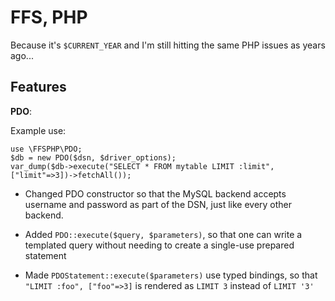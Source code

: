 FFS, PHP
========
Because it's `$CURRENT_YEAR` and I'm still hitting the same PHP issues
as years ago...


Features
--------

**PDO**:

Example use:
```
use \FFSPHP\PDO;
$db = new PDO($dsn, $driver_options);
var_dump($db->execute("SELECT * FROM mytable LIMIT :limit", ["limit"=>3])->fetchAll());
```

- Changed PDO constructor so that the MySQL backend accepts username and
  password as part of the DSN, just like every other backend.

- Added `PDO::execute($query, $parameters)`, so that one can write a
  templated query without needing to create a single-use prepared statement

- Made `PDOStatement::execute($parameters)` use typed bindings, so that
  `"LIMIT :foo", ["foo"=>3]` is rendered as `LIMIT 3` instead of `LIMIT '3'`
